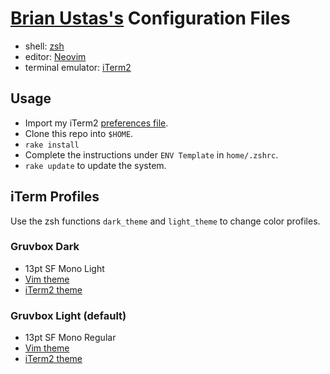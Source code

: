 # [Brian Ustas's](http://brianustas.com) Configuration Files

- shell: [zsh](http://www.zsh.org/)
- editor: [Neovim](https://neovim.io/)
- terminal emulator: [iTerm2](http://www.iterm2.com/)

## Usage

- Import my iTerm2 [preferences file](https://github.com/ustasb/dotfiles/blob/master/iterm2/com.googlecode.iterm2.plist).
- Clone this repo into `$HOME`.
- `rake install`
- Complete the instructions under `ENV Template` in `home/.zshrc`.
- `rake update` to update the system.

## iTerm Profiles

Use the zsh functions `dark_theme` and `light_theme` to change color profiles.

### Gruvbox Dark

- 13pt SF Mono Light
- [Vim theme](https://github.com/ustasb/gruvbox)
- [iTerm2 theme](https://github.com/ustasb/dotfiles/blob/master/iterm2/colors/bu_gruvbox_dark.itermcolors)

### Gruvbox Light (default)

- 13pt SF Mono Regular
- [Vim theme](https://github.com/ustasb/gruvbox)
- [iTerm2 theme](https://github.com/ustasb/dotfiles/blob/master/iterm2/colors/bu_gruvbox_light.itermcolors)
